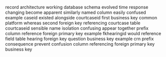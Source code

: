 record architecture working database schema evolved time response changing become apparent similarly named column easily confused example caseid existed alongside courtcaseid first business key common platform whereas second foreign key referencing courtcase table courtcaseid sensible name isolation confusing appear together prefix column reference foreign primary key example fkhearingid would reference field table hearing foreign key question business key example crn prefix consequence prevent confusion column referencing foreign primary key business key